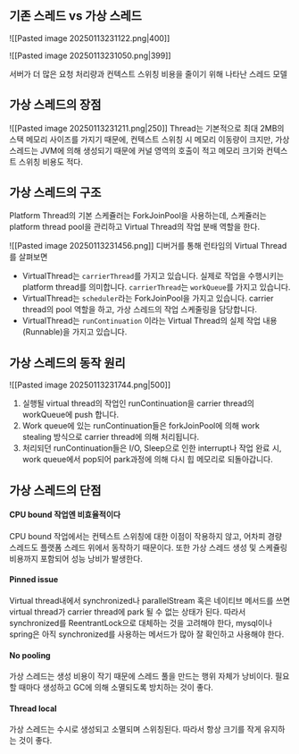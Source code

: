 ## 기존 스레드 vs 가상 스레드
![[Pasted image 20250113231122.png|400]]

![[Pasted image 20250113231050.png|399]]

서버가 더 많은 요청 처리량과 컨텍스트 스위칭 비용을 줄이기 위해 나타난 스레드 모델

## 가상 스레드의 장점
![[Pasted image 20250113231211.png|250]]
Thread는 기본적으로 최대 2MB의 스택 메모리 사이즈를 가지기 때문에, 컨텍스트 스위칭 시 메모리 이동량이 크지만, 가상 스레드는 JVM에 의해 생성되기 때문에 커널 영역의 호출이 적고 메모리 크기와 컨텍스트 스위칭 비용도 적다.

## 가상 스레드의 구조
Platform Thread의 기본 스케쥴러는 ForkJoinPool을 사용하는데, 스케쥴러는 platform thread pool을 관리하고 Virtual Thread의 작업 분배 역할을 한다.

![[Pasted image 20250113231456.png]]
디버거를 통해 런타임의 Virtual Thread를 살펴보면
- VirtualThread는 `carrierThread`를 가지고 있습니다. 실제로 작업을 수행시키는 platform thread를 의미합니다. `carrierThread`는 `workQueue`를 가지고 있습니다.
- VirtualThread는 `scheduler`라는 ForkJoinPool을 가지고 있습니다. carrier thread의 pool 역할을 하고, 가상 스레드의 작업 스케줄링을 담당합니다.
- VirtualThread는 `runContinuation` 이라는 Virtual Thread의 실제 작업 내용(Runnable)을 가지고 있습니다.

## 가상 스레드의 동작 원리
![[Pasted image 20250113231744.png|500]]
1. 실행될 virtual thread의 작업인 runContinuation을 carrier thread의 workQueue에 push 합니다.
2. Work queue에 있는 runContinuation들은 forkJoinPool에 의해 work stealing 방식으로 carrier thread에 의해 처리됩니다.
3. 처리되던 runContinuation들은 I/O, Sleep으로 인한 interrupt나 작업 완료 시, work queue에서 pop되어 park과정에 의해 다시 힙 메모리로 되돌아갑니다.
## 가상 스레드의 단점
#### CPU bound 작업엔 비효율적이다
CPU bound 작업에서는 컨텍스트 스위칭에 대한 이점이 작용하지 않고, 어차피 경량 스레드도 플랫폼 스레드 위에서 동작하기 때문이다.
또한 가상 스레드 생성 및 스케쥴링 비용까지 포함되어 성능 낭비가 발생한다.
#### Pinned issue
Virtual thread내에서 synchronized나 parallelStream 혹은 네이티브 메서드를 쓰면 virtual thread가 carrier thread에 park 될 수 없는 상태가 된다.
따라서 synchronized를 ReentrantLock으로 대체하는 것을 고려해야 한다,
mysql이나 spring은 아직 synchronized를 사용하는 메서드가 많아 잘 확인하고 사용해야 한다.
#### No pooling
가상 스레드는 생성 비용이 작기 때문에 스레드 풀을 만드는 행위 자체가 낭비이다.
필요할 때마다 생성하고 GC에 의해 소멸되도록 방치하는 것이 좋다.
#### Thread local
가상 스레드는 수시로 생성되고 소멸되며 스위칭된다.
따라서 항상 크기를 작게 유지하는 것이 좋다.